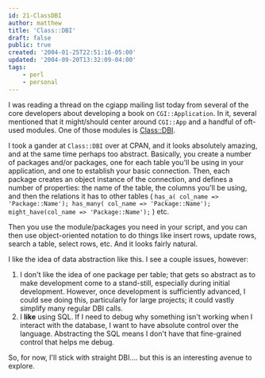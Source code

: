 ```yaml
---
id: 21-ClassDBI
author: matthew
title: 'Class::DBI'
draft: false
public: true
created: '2004-01-25T22:51:16-05:00'
updated: '2004-09-20T13:32:09-04:00'
tags:
    - perl
    - personal
---
```

I was reading a thread on the cgiapp mailing list today from several of the core
developers about developing a book on `CGI::Application`. In it, several mentioned
that it might/should center around `CGI::App` and a handful of oft-used modules.
One of those modules is
[Class::DBI](http://search.cpan.org/%7Etmtm/Class-DBI-0.95/lib/Class/DBI.pm).

I took a gander at `Class::DBI` over at CPAN, and it looks absolutely amazing,
and at the same time perhaps too abstract. Basically, you create a number of
packages and/or packages, one for each table you'll be using in your
application, and one to establish your basic connection. Then, each package
creates an object instance of the connection, and defines a number of
properties: the name of the table, the columns you'll be using, and then the
relations it has to other tables (
`has_a( col_name => 'Package::Name'); has_many( col_name => 'Package::Name'); might_have(col_name => 'Package::Name');`
) etc.

Then you use the module/packages you need in your script, and you can then use
object-oriented notation to do things like insert rows, update rows, search a
table, select rows, etc. And it looks fairly natural.

I like the idea of data abstraction like this. I see a couple issues, however:

1. I don't like the idea of one package per table; that gets so abstract as to
   make development come to a stand-still, especially during initial development.
   However, once development is sufficiently advanced, I could see doing this,
   particularly for large projects; it could vastly simplify many regular DBI
   calls.
2. I **like** using SQL. If I need to debug why something isn't working when I
   interact with the database, I want to have absolute control over the
   language. Abstracting the SQL means I don't have that fine-grained control
   that helps me debug.

So, for now, I'll stick with straight DBI…. but this is an interesting avenue to
explore.

